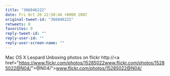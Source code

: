 ```yaml
---
title: "366846222"
date: Fri Oct 26 22:50:44 +0000 2007
original-tweet-id: "366846222"
retweets: 0
favorites: 0
reply-tweet-id: ""
reply-user-id: ""
reply-user-screen-name: ""
---
```

Mac OS X Leopard Unboxing photos on flickr http://<a href="https://www.flickr.com/photos/15285022<a href="https://twitter.com/N04/">www.flickr.com/photos/15285022@N04/</a>">@N04/">www.flickr.com/photos/15285022@N04/</a></a>
